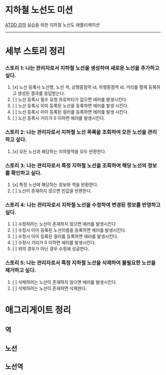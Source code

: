 # 지하철 노선도 미션
[ATDD 강의](https://edu.nextstep.camp/c/R89PYi5H) 실습을 위한 지하철 노선도 애플리케이션

---
# 세부 스토리 정리

### 스토리 1: 나는 관리자로서 지하철 노선을 생성하여 새로운 노선을 추가하고 싶다.
1. [x] 노선 등록시 노선명, 노선 색, 상행종점역 id, 하행종점역 id, 거리를 함께 등록하고 생성된 결과를 응답받는다.
2. [ ] 노선 등록시 필수 요청 프로퍼티가 없으면 에러를 발생시킨다. 
3. [ ] 노선 등록시 이미 등록된 노선을 등록하면 에러를 발생 시킨다.
4. [ ] 노선 등록시 이미 등록된 컬러를 등록하면 에러를 발생 시킨다. 
5. [ ] 노선 등록시 거리가 0 이하면 에러를 발생시킨다.

### 스토리 2: 나는 관리자로서 지하철 노선 목록을 조회하여 모든 노선을 관리하고 싶다.
1. [x] 모든 노선과 해당하는 지하철역을 모두 반환한다.

### 스토리 3: 나는 관리자로서 특정 지하철 노선을 조회하여 해당 노선의 정보를 확인하고 싶다.
1. [x] 특정 노선에 해당하는 정보와 역을 반환한다.
2. [ ] 노선이 존재하지 않으면 빈값을 반환한다.

### 스토리 4: 나는 관리자로서 지하철 노선을 수정하여 변경된 정보를 반영하고 싶다.
1. [ ] 수정하려는 노선이 존재하지 않으면 에러를 발생시킨다
2. [ ] 수정시 이미 등록된 노선이름을 등록하면 에러를 발생시킨다.
3. [ ] 수정시 이미 등록된 컬러를 등록하면 에러를 발생시킨다.
4. [ ] 수정시 거리가 0 이하면 에러를 발생시킨다.
5. [ ] 위의 경우가 아닌 경우 수정에 성공한다.

### 스토리 5: 나는 관리자로서 특정 지하철 노선을 삭제하여 불필요한 노선을 제거하고 싶다.
1. [ ] 삭제하려는 노선이 존재하지 않으면 에러를 발생시킨다.
2. [ ] 삭제하려는 노선이 존재하면 삭제한다.


# 애그리게이트 정리
## 역


## 노선

## 노선역
